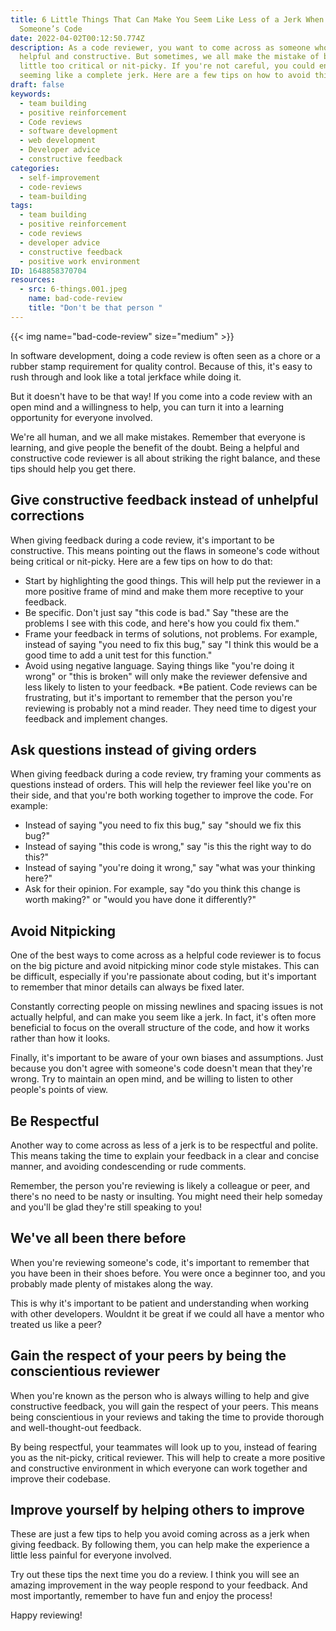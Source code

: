 ```yaml
---
title: 6 Little Things That Can Make You Seem Like Less of a Jerk When Reviewing
  Someone’s Code
date: 2022-04-02T00:12:50.774Z
description: As a code reviewer, you want to come across as someone who is
  helpful and constructive. But sometimes, we all make the mistake of being a
  little too critical or nit-picky. If you're not careful, you could end up
  seeming like a complete jerk. Here are a few tips on how to avoid this.
draft: false
keywords:
  - team building
  - positive reinforcement
  - Code reviews
  - software development
  - web development
  - Developer advice
  - constructive feedback
categories:
  - self-improvement
  - code-reviews
  - team-building
tags:
  - team building
  - positive reinforcement
  - code reviews
  - developer advice
  - constructive feedback
  - positive work environment
ID: 1648858370704
resources:
  - src: 6-things.001.jpeg
    name: bad-code-review
    title: "Don't be that person "
---
```

{{< img name="bad-code-review" size="medium" >}}

In software development, doing a code review is often seen as a chore or a rubber stamp requirement for quality control. Because of this, it's easy to rush through and look like a total jerkface while doing it.

But it doesn't have to be that way! If you come into a code review with an open mind and a willingness to help, you can turn it into a learning opportunity for everyone involved.

We're all human, and we all make mistakes. Remember that everyone is learning, and give people the benefit of the doubt. Being a helpful and constructive code reviewer is all about striking the right balance, and these tips should help you get there.

## Give constructive feedback instead of unhelpful corrections

When giving feedback during a code review, it's important to be constructive. This means pointing out the flaws in someone's code without being critical or nit-picky. Here are a few tips on how to do that:

* Start by highlighting the good things. This will help put the reviewer in a more positive frame of mind and make them more receptive to your feedback.
* Be specific. Don't just say "this code is bad." Say "these are the problems I see with this code, and here's how you could fix them."
* Frame your feedback in terms of solutions, not problems. For example, instead of saying "you need to fix this bug," say "I think this would be a good time to add a unit test for this function."
* Avoid using negative language. Saying things like "you're doing it wrong" or "this is broken" will only make the reviewer defensive and less likely to listen to your feedback.
*Be patient. Code reviews can be frustrating, but it's important to remember that the person you're reviewing is probably not a mind reader. They need time to digest your feedback and implement changes.

## Ask questions instead of giving orders

When giving feedback during a code review, try framing your comments as questions instead of orders. This will help the reviewer feel like you're on their side, and that you're both working together to improve the code. For example:

* Instead of saying "you need to fix this bug," say "should we fix this bug?"
* Instead of saying "this code is wrong," say "is this the right way to do this?"
* Instead of saying "you're doing it wrong," say "what was your thinking here?"
* Ask for their opinion. For example, say "do you think this change is worth making?" or "would you have done it differently?"

## Avoid Nitpicking

One of the best ways to come across as a helpful code reviewer is to focus on the big picture and avoid nitpicking minor code style mistakes. This can be difficult, especially if you're passionate about coding, but it's important to remember that minor details can always be fixed later.

Constantly correcting people on missing newlines and spacing issues is not actually helpful, and can make you seem like a jerk. In fact, it's often more beneficial to focus on the overall structure of the code, and how it works rather than how it looks.

Finally, it's important to be aware of your own biases and assumptions. Just because you don't agree with someone's code doesn't mean that they're wrong. Try to maintain an open mind, and be willing to listen to other people's points of view.

## Be Respectful

Another way to come across as less of a jerk is to be respectful and polite. This means taking the time to explain your feedback in a clear and concise manner, and avoiding condescending or rude comments.

Remember, the person you're reviewing is likely a colleague or peer, and there's no need to be nasty or insulting. You might need their help someday and you'll be glad they're still speaking to you!

## We've all been there before

When you're reviewing someone's code, it's important to remember that you have been in their shoes before. You were once a beginner too, and you probably made plenty of mistakes along the way.

This is why it's important to be patient and understanding when working with other developers. Wouldnt it be great if we could all have a mentor who treated us like a peer?

## Gain the respect of your peers by being the conscientious reviewer

When you're known as the person who is always willing to help and give constructive feedback, you will gain the respect of your peers. This means being conscientious in your reviews and taking the time to provide thorough and well-thought-out feedback.

By being respectful, your teammates will look up to you, instead of fearing you as the nit-picky, critical reviewer. This will help to create a more positive and constructive environment in which everyone can work together and improve their codebase.

## Improve yourself by helping others to improve

These are just a few tips to help you avoid coming across as a jerk when giving feedback. By following them, you can help make the experience a little less painful for everyone involved.

Try out these tips the next time you do a review. I think you will see an amazing improvement in the way people respond to your feedback. And most importantly, remember to have fun and enjoy the process!

Happy reviewing!